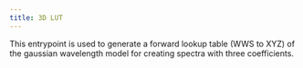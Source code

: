 ```yaml
---
title: 3D LUT
---
```

This entrypoint is used to generate a forward lookup table (WWS to XYZ) of the gaussian wavelength model for creating spectra with three coefficients.